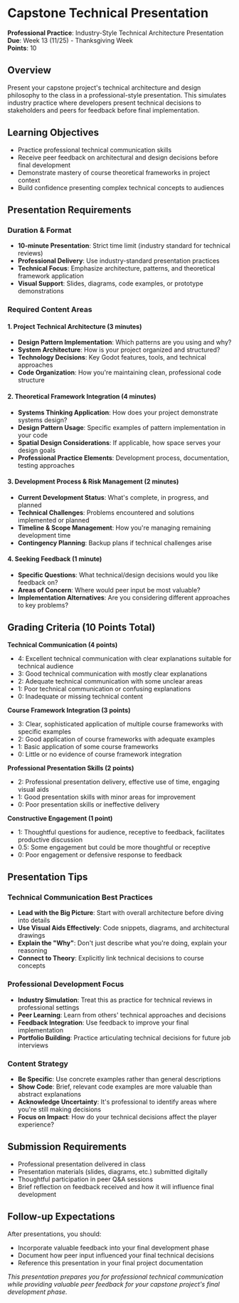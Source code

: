 # Capstone Technical Presentation
**Professional Practice**: Industry-Style Technical Architecture Presentation  
**Due**: Week 13 (11/25) - Thanksgiving Week  
**Points**: 10

## Overview
Present your capstone project's technical architecture and design philosophy to the class in a professional-style presentation. This simulates industry practice where developers present technical decisions to stakeholders and peers for feedback before final implementation.

## Learning Objectives
- Practice professional technical communication skills
- Receive peer feedback on architectural and design decisions before final development
- Demonstrate mastery of course theoretical frameworks in project context
- Build confidence presenting complex technical concepts to audiences

## Presentation Requirements

### Duration & Format
- **10-minute Presentation**: Strict time limit (industry standard for technical reviews)
- **Professional Delivery**: Use industry-standard presentation practices
- **Technical Focus**: Emphasize architecture, patterns, and theoretical framework application
- **Visual Support**: Slides, diagrams, code examples, or prototype demonstrations

### Required Content Areas

#### 1. Project Technical Architecture (3 minutes)
- **Design Pattern Implementation**: Which patterns are you using and why?
- **System Architecture**: How is your project organized and structured?
- **Technology Decisions**: Key Godot features, tools, and technical approaches
- **Code Organization**: How you're maintaining clean, professional code structure

#### 2. Theoretical Framework Integration (4 minutes)
- **Systems Thinking Application**: How does your project demonstrate systems design?
- **Design Pattern Usage**: Specific examples of pattern implementation in your code
- **Spatial Design Considerations**: If applicable, how space serves your design goals
- **Professional Practice Elements**: Development process, documentation, testing approaches

#### 3. Development Process & Risk Management (2 minutes)
- **Current Development Status**: What's complete, in progress, and planned
- **Technical Challenges**: Problems encountered and solutions implemented or planned
- **Timeline & Scope Management**: How you're managing remaining development time
- **Contingency Planning**: Backup plans if technical challenges arise

#### 4. Seeking Feedback (1 minute)
- **Specific Questions**: What technical/design decisions would you like feedback on?
- **Areas of Concern**: Where would peer input be most valuable?
- **Implementation Alternatives**: Are you considering different approaches to key problems?

## Grading Criteria (10 Points Total)

**Technical Communication (4 points)**
- 4: Excellent technical communication with clear explanations suitable for technical audience
- 3: Good technical communication with mostly clear explanations
- 2: Adequate technical communication with some unclear areas
- 1: Poor technical communication or confusing explanations
- 0: Inadequate or missing technical content

**Course Framework Integration (3 points)**
- 3: Clear, sophisticated application of multiple course frameworks with specific examples
- 2: Good application of course frameworks with adequate examples
- 1: Basic application of some course frameworks
- 0: Little or no evidence of course framework integration

**Professional Presentation Skills (2 points)**
- 2: Professional presentation delivery, effective use of time, engaging visual aids
- 1: Good presentation skills with minor areas for improvement
- 0: Poor presentation skills or ineffective delivery

**Constructive Engagement (1 point)**
- 1: Thoughtful questions for audience, receptive to feedback, facilitates productive discussion
- 0.5: Some engagement but could be more thoughtful or receptive
- 0: Poor engagement or defensive response to feedback

## Presentation Tips

### Technical Communication Best Practices
- **Lead with the Big Picture**: Start with overall architecture before diving into details
- **Use Visual Aids Effectively**: Code snippets, diagrams, and architectural drawings
- **Explain the "Why"**: Don't just describe what you're doing, explain your reasoning
- **Connect to Theory**: Explicitly link technical decisions to course concepts

### Professional Development Focus
- **Industry Simulation**: Treat this as practice for technical reviews in professional settings
- **Peer Learning**: Learn from others' technical approaches and decisions
- **Feedback Integration**: Use feedback to improve your final implementation
- **Portfolio Building**: Practice articulating technical decisions for future job interviews

### Content Strategy
- **Be Specific**: Use concrete examples rather than general descriptions
- **Show Code**: Brief, relevant code examples are more valuable than abstract explanations
- **Acknowledge Uncertainty**: It's professional to identify areas where you're still making decisions
- **Focus on Impact**: How do your technical decisions affect the player experience?

## Submission Requirements
- Professional presentation delivered in class
- Presentation materials (slides, diagrams, etc.) submitted digitally
- Thoughtful participation in peer Q&A sessions
- Brief reflection on feedback received and how it will influence final development

## Follow-up Expectations
After presentations, you should:
- Incorporate valuable feedback into your final development phase
- Document how peer input influenced your final technical decisions
- Reference this presentation in your final project documentation

*This presentation prepares you for professional technical communication while providing valuable peer feedback for your capstone project's final development phase.*